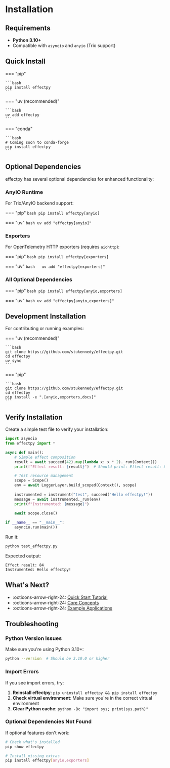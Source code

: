 # Installation

## Requirements

- **Python 3.10+**
- Compatible with `asyncio` and `anyio` (Trio support)

## Quick Install

=== "pip"

    ```bash
    pip install effectpy
    ```

=== "uv (recommended)"

    ```bash
    uv add effectpy
    ```

=== "conda"

    ```bash
    # Coming soon to conda-forge
    pip install effectpy
    ```

## Optional Dependencies

effectpy has several optional dependencies for enhanced functionality:

### AnyIO Runtime

For Trio/AnyIO backend support:

=== "pip"
    ```bash
    pip install effectpy[anyio]
    ```

=== "uv"
    ```bash
    uv add "effectpy[anyio]"
    ```

### Exporters

For OpenTelemetry HTTP exporters (requires `aiohttp`):

=== "pip"
    ```bash
    pip install effectpy[exporters]
    ```

=== "uv"
    ```bash  
    uv add "effectpy[exporters]"
    ```

### All Optional Dependencies

=== "pip"
    ```bash
    pip install effectpy[anyio,exporters]
    ```

=== "uv"
    ```bash
    uv add "effectpy[anyio,exporters]"
    ```

## Development Installation

For contributing or running examples:

=== "uv (recommended)"

    ```bash
    git clone https://github.com/stukennedy/effectpy.git
    cd effectpy
    uv sync
    ```

=== "pip"

    ```bash
    git clone https://github.com/stukennedy/effectpy.git
    cd effectpy
    pip install -e ".[anyio,exporters,docs]"
    ```

## Verify Installation

Create a simple test file to verify your installation:

```python title="test_effectpy.py"
import asyncio
from effectpy import *

async def main():
    # Simple effect composition
    result = await succeed(42).map(lambda x: x * 2)._run(Context())
    print(f"Effect result: {result}")  # Should print: Effect result: 84

    # Test resource management
    scope = Scope()
    env = await LoggerLayer.build_scoped(Context(), scope)
    
    instrumented = instrument("test", succeed("Hello effectpy!"))
    message = await instrumented._run(env)
    print(f"Instrumented: {message}")
    
    await scope.close()

if __name__ == "__main__":
    asyncio.run(main())
```

Run it:

```bash
python test_effectpy.py
```

Expected output:
```
Effect result: 84
Instrumented: Hello effectpy!
```

## What's Next?

- :octicons-arrow-right-24: [Quick Start Tutorial](quickstart.md)
- :octicons-arrow-right-24: [Core Concepts](concepts/effects.md)
- :octicons-arrow-right-24: [Example Applications](quickstart.md#examples)

## Troubleshooting

### Python Version Issues

Make sure you're using Python 3.10+:

```bash
python --version  # Should be 3.10.0 or higher
```

### Import Errors

If you see import errors, try:

1. **Reinstall effectpy**: `pip uninstall effectpy && pip install effectpy`
2. **Check virtual environment**: Make sure you're in the correct virtual environment
3. **Clear Python cache**: `python -Bc "import sys; print(sys.path)"`

### Optional Dependencies Not Found

If optional features don't work:

```bash
# Check what's installed
pip show effectpy

# Install missing extras
pip install effectpy[anyio,exporters]
```

